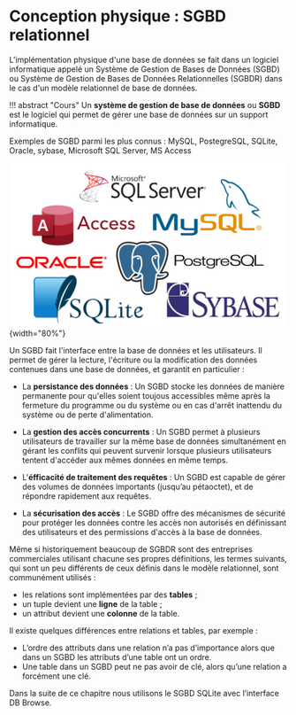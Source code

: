 #	Conception physique : SGBD relationnel

L’implémentation physique d'une base de données se fait dans un logiciel informatique appelé un Système de Gestion de Bases de Données (SGBD) ou Système de Gestion de Bases de Données Relationnelles (SGBDR) dans le cas d'un modèle relationnel de base de données.


!!! abstract "Cours" 
    Un  **système de gestion de base de données** ou  **SGBD** est le logiciel qui permet de gérer une base de données sur un support informatique.


Exemples de SGBD parmi les plus connus : MySQL, PostegreSQL, SQLite, Oracle, sybase, Microsoft SQL Server, MS Access

![Logos de SGBD](assets/3-SGBD-logo.png){width="80%"}


Un SGBD fait l'interface entre la base de données et les utilisateurs. Il permet de gérer la lecture, l'écriture ou la modification des données contenues dans une base de données, et garantit en particulier :

- La **persistance des données** : Un SGBD stocke les données de manière permanente pour qu'elles soient toujous accessibles même après la fermeture du programme ou du système ou en cas d'arrêt inattendu du système ou de perte d'alimentation.

- La **gestion des accès concurrents** : Un SGBD permet à plusieurs utilisateurs de travailler sur la même base de données simultanément en gérant les conflits qui peuvent survenir lorsque plusieurs utilisateurs tentent d'accéder aux mêmes données en même temps. 

- L'**éfficacité de traitement des requêtes** : Un SGBD est capable de gérer des volumes de données importants (jusqu’au pétaoctet), et de répondre rapidement aux requêtes.

- La **sécurisation des accès** : Le SGBD offre des mécanismes de sécurité pour protéger les données contre les accès non autorisés en définissant des utilisateurs et des permissions d'accès à la base de données.


Même si historiquement beaucoup de SGBDR sont des entreprises commerciales utilisant chacune ses propres définitions, les termes suivants, qui sont un peu différents de ceux définis dans le modèle relationnel, sont communément utilisés :

-   les relations sont implémentées par des **tables** ;
- 	un tuple devient une **ligne** de la table ;
- 	un attribut devient une **colonne** de la table.

Il existe quelques différences entre relations et tables, par exemple :

- L’ordre des attributs dans une relation n’a pas d’importance alors que dans un SGBD les attributs d’une table ont un ordre.
- Une table dans un SGBD peut ne pas avoir de clé, alors qu’une relation a forcément une clé.

Dans la suite de ce chapitre nous utilisons le SGBD SQLite avec l’interface DB Browse. 